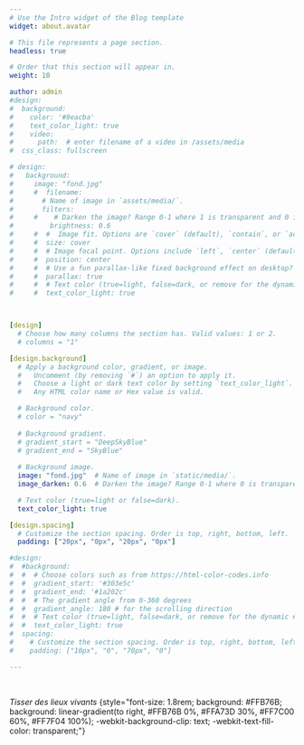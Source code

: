 ```yaml
---
# Use the Intro widget of the Blog template
widget: about.avatar

# This file represents a page section.
headless: true

# Order that this section will appear in.
weight: 10

author: admin
#design:
#  background:
#    color: '#9eacba'
#    text_color_light: true
#    video:
#      path:  # enter filename of a video in /assets/media
#  css_class: fullscreen

# design:
#   background:
#     image: "fond.jpg"
#     #  filename: 
#       # Name of image in `assets/media/`.
#       filters:
#     #    # Darken the image? Range 0-1 where 1 is transparent and 0 is opaque.
#         brightness: 0.6
#     #  #  Image fit. Options are `cover` (default), `contain`, or `actual` size.
#     #  size: cover
#     #  # Image focal point. Options include `left`, `center` (default), or `right`.
#     #  position: center
#     #  # Use a fun parallax-like fixed background effect on desktop? true/false
#     #  parallax: true
#     #  # Text color (true=light, false=dark, or remove for the dynamic theme color).
#     #  text_color_light: true



[design]
  # Choose how many columns the section has. Valid values: 1 or 2.
  # columns = "1"

[design.background]
  # Apply a background color, gradient, or image.
  #   Uncomment (by removing `#`) an option to apply it.
  #   Choose a light or dark text color by setting `text_color_light`.
  #   Any HTML color name or Hex value is valid.

  # Background color.
  # color = "navy"
  
  # Background gradient.
  # gradient_start = "DeepSkyBlue"
  # gradient_end = "SkyBlue"
  
  # Background image.
  image: "fond.jpg"  # Name of image in `static/media/`.
  image_darken: 0.6  # Darken the image? Range 0-1 where 0 is transparent and 1 is opaque.

  # Text color (true=light or false=dark).
  text_color_light: true

[design.spacing]
  # Customize the section spacing. Order is top, right, bottom, left.
  padding: ["20px", "0px", "20px", "0px"]

#design:
#  #background:
#  #  # Choose colors such as from https://html-color-codes.info
#  #  gradient_start: '#303e5c'
#  #  gradient_end: '#1a202c'
#  #  # The gradient angle from 0-360 degrees
#  #  gradient_angle: 180 # for the scrolling direction
#  #  # Text color (true=light, false=dark, or remove for the dynamic #theme color).
#  #  text_color_light: true
#  spacing:
#    # Customize the section spacing. Order is top, right, bottom, left.
#    padding: ["10px", "0", "70px", "0"]

---
```


&nbsp; &nbsp; &nbsp; &nbsp; &nbsp;
&nbsp; &nbsp; &nbsp; &nbsp; &nbsp;
&nbsp; &nbsp; &nbsp; &nbsp; &nbsp;
&nbsp; &nbsp; &nbsp; &nbsp; &nbsp;
&nbsp; &nbsp; &nbsp; &nbsp; &nbsp;
&nbsp; &nbsp; &nbsp; &nbsp; &nbsp;

*Tisser des lieux vivants*
{style="font-size: 1.8rem; background: #FFB76B; background: linear-gradient(to right, #FFB76B 0%, #FFA73D 30%, #FF7C00 60%, #FF7F04 100%); -webkit-background-clip: text; -webkit-text-fill-color: transparent;"}

&nbsp; &nbsp; &nbsp; &nbsp; &nbsp;
&nbsp; &nbsp; &nbsp; &nbsp; &nbsp;
&nbsp; &nbsp; &nbsp; &nbsp; &nbsp;
&nbsp; &nbsp; &nbsp; &nbsp; &nbsp;
&nbsp; &nbsp; &nbsp; &nbsp; &nbsp;
&nbsp; &nbsp; &nbsp; &nbsp; &nbsp;

 <!---
Check out my [resumé](/about/) and portfolio below 😍
-->



